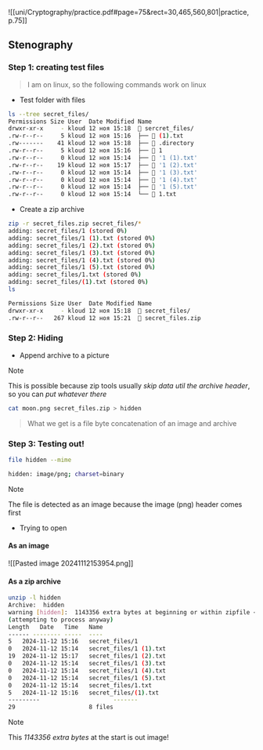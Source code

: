 ![[uni/Cryptography/practice.pdf#page=75&rect=30,465,560,801|practice, p.75]]

## Stenography

### Step 1: creating test files

> I am on linux, so the following commands work on linux

- Test folder with files
```bash
ls --tree secret_files/
Permissions Size User  Date Modified Name
drwxr-xr-x     - kloud 12 ноя 15:18   sercret_files/
.rw-r--r--     5 kloud 12 ноя 15:16  ├──  (1).txt
.rw-------    41 kloud 12 ноя 15:18  ├──  .directory
.rw-r--r--     5 kloud 12 ноя 15:16  ├──  1
.rw-r--r--     0 kloud 12 ноя 15:14  ├──  '1 (1).txt'
.rw-r--r--    19 kloud 12 ноя 15:17  ├──  '1 (2).txt'
.rw-r--r--     0 kloud 12 ноя 15:14  ├──  '1 (3).txt'
.rw-r--r--     0 kloud 12 ноя 15:14  ├──  '1 (4).txt'
.rw-r--r--     0 kloud 12 ноя 15:14  ├──  '1 (5).txt'
.rw-r--r--     0 kloud 12 ноя 15:14  └──  1.txt
```

- Create a zip archive
```bash
zip -r secret_files.zip secret_files/*
adding: secret_files/1 (stored 0%)
adding: secret_files/1 (1).txt (stored 0%)
adding: secret_files/1 (2).txt (stored 0%)
adding: secret_files/1 (3).txt (stored 0%)
adding: secret_files/1 (4).txt (stored 0%)
adding: secret_files/1 (5).txt (stored 0%)
adding: secret_files/1.txt (stored 0%)
adding: secret_files/(1).txt (stored 0%)
ls

Permissions Size User  Date Modified Name
drwxr-xr-x     - kloud 12 ноя 15:18   secret_files/
.rw-r--r--   267 kloud 12 ноя 15:21   secret_files.zip
```

### Step 2: Hiding

- Append archive to a picture

> [!note]
> This is possible because zip tools usually *skip data util the archive header*, so you can *put whatever there*

```bash
cat moon.png secret_files.zip > hidden
```

> What we get is a file byte concatenation of an image and archive

### Step 3: Testing out!

```bash
file hidden --mime

hidden: image/png; charset=binary
```

> [!note]
> The file is detected as an image because the image (png) header comes first

- Trying to open


#### As an image

![[Pasted image 20241112153954.png]]

#### As a zip archive

```bash
unzip -l hidden
Archive:  hidden
warning [hidden]:  1143356 extra bytes at beginning or within zipfile <- This is out image
(attempting to process anyway)
Length   Date   Time   Name
------ -------- -----  ----
5   2024-11-12 15:16   secret_files/1
0   2024-11-12 15:14   secret_files/1 (1).txt
19  2024-11-12 15:17   secret_files/1 (2).txt
0   2024-11-12 15:14   secret_files/1 (3).txt
0   2024-11-12 15:14   secret_files/1 (4).txt
0   2024-11-12 15:14   secret_files/1 (5).txt
0   2024-11-12 15:14   secret_files/1.txt
5   2024-11-12 15:16   secret_files/(1).txt
---------                     -------
29                     8 files
```

> [!note]
> This *1143356 extra bytes* at the start is out image!

